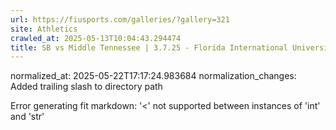 ```yaml
---
url: https://fiusports.com/galleries/?gallery=321
site: Athletics
crawled_at: 2025-05-13T10:04:43.294474
title: SB vs Middle Tennessee | 3.7.25 - Florida International University
---
```

normalized_at: 2025-05-22T17:17:24.983684
normalization_changes: Added trailing slash to directory path

Error generating fit markdown: '<' not supported between instances of 'int' and 'str'